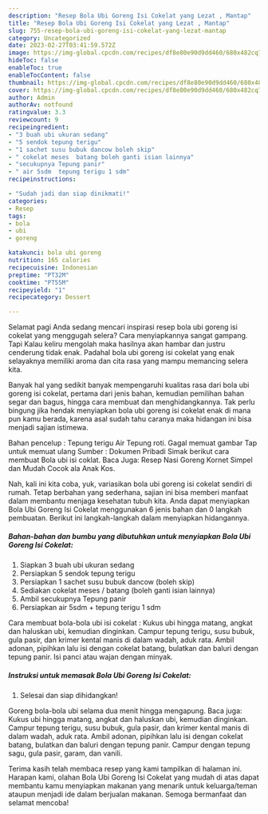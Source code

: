 ```yaml
---
description: "Resep Bola Ubi Goreng Isi Cokelat yang Lezat , Mantap"
title: "Resep Bola Ubi Goreng Isi Cokelat yang Lezat , Mantap"
slug: 755-resep-bola-ubi-goreng-isi-cokelat-yang-lezat-mantap
category: Uncategorized
date: 2023-02-27T03:41:59.572Z
image: https://img-global.cpcdn.com/recipes/df8e80e90d9dd460/680x482cq70/bola-ubi-goreng-isi-cokelat-foto-resep-utama.jpg
hideToc: false
enableToc: true
enableTocContent: false
thumbnail: https://img-global.cpcdn.com/recipes/df8e80e90d9dd460/680x482cq70/bola-ubi-goreng-isi-cokelat-foto-resep-utama.jpg
cover: https://img-global.cpcdn.com/recipes/df8e80e90d9dd460/680x482cq70/bola-ubi-goreng-isi-cokelat-foto-resep-utama.jpg
author: Admin
authorAv: notfound
ratingvalue: 3.3
reviewcount: 9
recipeingredient:
- "3 buah ubi ukuran sedang"
- "5 sendok tepung terigu"
- "1 sachet susu bubuk dancow boleh skip"
- " cokelat meses  batang boleh ganti isian lainnya"
- "secukupnya Tepung panir"
- " air 5sdm  tepung terigu 1 sdm"
recipeinstructions:

- "Sudah jadi dan siap dinikmati!"
categories:
- Resep
tags:
- bola
- ubi
- goreng

katakunci: bola ubi goreng 
nutrition: 165 calories
recipecuisine: Indonesian
preptime: "PT32M"
cooktime: "PT55M"
recipeyield: "1"
recipecategory: Dessert

---
```



Selamat pagi Anda sedang mencari inspirasi resep bola ubi goreng isi cokelat yang menggugah selera? Cara menyiapkannya sangat gampang. Tapi Kalau keliru mengolah maka hasilnya akan hambar dan justru cenderung tidak enak. Padahal bola ubi goreng isi cokelat yang enak selayaknya memiliki aroma dan cita rasa yang mampu memancing selera kita.


Banyak hal yang sedikit banyak mempengaruhi kualitas rasa dari bola ubi goreng isi cokelat, pertama dari jenis bahan, kemudian pemilihan bahan segar dan bagus, hingga cara membuat dan menghidangkannya. Tak perlu bingung jika hendak menyiapkan bola ubi goreng isi cokelat enak di mana pun kamu berada, karena asal sudah tahu caranya maka hidangan ini bisa menjadi sajian istimewa.

Bahan pencelup : Tepung terigu Air Tepung roti. Gagal memuat gambar Tap untuk memuat ulang Sumber : Dokumen Pribadi Simak berikut cara membuat Bola ubi isi coklat. Baca Juga: Resep Nasi Goreng Kornet Simpel dan Mudah Cocok ala Anak Kos.


Nah, kali ini kita coba, yuk, variasikan bola ubi goreng isi cokelat sendiri di rumah. Tetap berbahan yang sederhana, sajian ini bisa memberi manfaat dalam membantu menjaga kesehatan tubuh kita. Anda dapat menyiapkan Bola Ubi Goreng Isi Cokelat menggunakan 6 jenis bahan dan 0 langkah pembuatan. Berikut ini langkah-langkah dalam menyiapkan hidangannya.

<!--inarticleads1-->

##### Bahan-bahan dan bumbu yang dibutuhkan untuk menyiapkan Bola Ubi Goreng Isi Cokelat:

1. Siapkan 3 buah ubi ukuran sedang
1. Persiapkan 5 sendok tepung terigu
1. Persiapkan 1 sachet susu bubuk dancow (boleh skip)
1. Sediakan  cokelat meses / batang (boleh ganti isian lainnya)
1. Ambil secukupnya Tepung panir
1. Persiapkan  air 5sdm + tepung terigu 1 sdm


Cara membuat bola-bola ubi isi cokelat : Kukus ubi hingga matang, angkat dan haluskan ubi, kemudian dinginkan. Campur tepung terigu, susu bubuk, gula pasir, dan krimer kental manis di dalam wadah, aduk rata. Ambil adonan, pipihkan lalu isi dengan cokelat batang, bulatkan dan baluri dengan tepung panir. Isi panci atau wajan dengan minyak. 

<!--inarticleads2-->

##### Instruksi untuk memasak Bola Ubi Goreng Isi Cokelat:


1. Selesai dan siap dihidangkan!

Goreng bola-bola ubi selama dua menit hingga mengapung. Baca juga: Kukus ubi hingga matang, angkat dan haluskan ubi, kemudian dinginkan. Campur tepung terigu, susu bubuk, gula pasir, dan krimer kental manis di dalam wadah, aduk rata. Ambil adonan, pipihkan lalu isi dengan cokelat batang, bulatkan dan baluri dengan tepung panir. Campur dengan tepung sagu, gula pasir, garam, dan vanili. 

Terima kasih telah membaca resep yang kami tampilkan di halaman ini. Harapan kami, olahan Bola Ubi Goreng Isi Cokelat yang mudah di atas dapat membantu kamu menyiapkan makanan yang menarik untuk keluarga/teman ataupun menjadi ide dalam berjualan makanan. Semoga bermanfaat dan selamat mencoba!
